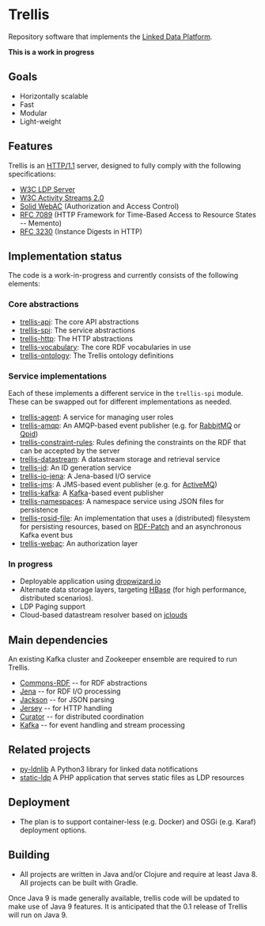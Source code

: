 # Trellis

Repository software that implements the [Linked Data Platform](https://www.w3.org/TR/ldp/).

**This is a work in progress**

## Goals

  * Horizontally scalable
  * Fast
  * Modular
  * Light-weight

## Features

Trellis is an [HTTP/1.1](https://tools.ietf.org/html/rfc7231) server, designed to fully comply with the following specifications:

  * [W3C LDP Server](https://www.w3.org/TR/ldp/)
  * [W3C Activity Streams 2.0](https://www.w3.org/TR/activitystreams-core/)
  * [Solid WebAC](https://github.com/solid/solid-spec#authorization-and-access-control) (Authorization and Access Control)
  * [RFC 7089](https://tools.ietf.org/html/rfc7089) (HTTP Framework for Time-Based Access to Resource States -- Memento)
  * [RFC 3230](https://tools.ietf.org/html/rfc3230) (Instance Digests in HTTP)

## Implementation status

The code is a work-in-progress and currently consists of the following elements:

### Core abstractions

  * [trellis-api](https://github.com/trellis-ldp/trellis-api): The core API abstractions
  * [trellis-spi](https://github.com/trellis-ldp/trellis-spi): The service abstractions
  * [trellis-http](https://github.com/trellis-ldp/trellis-http): The HTTP abstractions
  * [trellis-vocabulary](https://github.com/trellis-ldp/trellis-vocabulary): The core RDF vocabularies in use
  * [trellis-ontology](https://github.com/trellis-ldp/trellis-ontology): The Trellis ontology definitions

### Service implementations

Each of these implements a different service in the `trellis-spi` module. These can be swapped out for different implementations as needed.

  * [trellis-agent](https://github.com/trellis-ldp/trellis-agent): A service for managing user roles
  * [trellis-amqp](https://github.com/trellis-ldp/trellis-amqp): An AMQP-based event publisher (e.g. for [RabbitMQ](https://www.rabbitmq.com) or [Qpid](https://qpid.apache.org))
  * [trellis-constraint-rules](https://github.com/trellis-ldp/trellis-constraint-rules): Rules defining the constraints on the RDF that can be accepted by the server
  * [trellis-datastream](https://github.com/trellis-ldp/trellis-datastream): A datastream storage and retrieval service
  * [trellis-id](https://github.com/trellis-ldp/trellis-id): An ID generation service
  * [trellis-io-jena](https://github.com/trellis-ldp/trellis-io-jena): A Jena-based I/O service
  * [trellis-jms](https://github.com/trellis-ldp/trellis-jms): A JMS-based event publisher (e.g. for [ActiveMQ](https://activemq.apache.org))
  * [trellis-kafka](https://github.com/trellis-ldp/trellis-kafka): A [Kafka](https://kafka.apache.org)-based event publisher
  * [trellis-namespaces](https://github.com/trellis-ldp/trellis-namespaces): A namespace service using JSON files for persistence
  * [trellis-rosid-file](https://github.com/trellis-ldp/trellis-rosid-file): An implementation that uses a (distributed) filesystem for persisting resources, based on [RDF-Patch](https://afs.github.io/rdf-patch/) and an asynchronous Kafka event bus
  * [trellis-webac](https://github.com/trellis-ldp/trellis-webac): An authorization layer

### In progress

 * Deployable application using [dropwizard.io](http://dropwizard.io)
 * Alternate data storage layers, targeting [HBase](https://hbase.apache.org/) (for high performance, distributed scenarios).
 * LDP Paging support
 * Cloud-based datastream resolver based on [jclouds](https://jclouds.apache.org/)

## Main dependencies

An existing Kafka cluster and Zookeeper ensemble are required to run Trellis.

  * [Commons-RDF](https://commons.apache.org/proper/commons-rdf/) -- for RDF abstractions
  * [Jena](https://jena.apache.org/) -- for RDF I/O processing
  * [Jackson](https://github.com/FasterXML/jackson) -- for JSON parsing
  * [Jersey](https://jersey.java.net/) -- for HTTP handling
  * [Curator](https://curator.apache.org/) -- for distributed coordination
  * [Kafka](https://kafka.apache.org/) -- for event handling and stream processing

## Related projects

  * [py-ldnlib](https://github.com/trellis-ldp/py-ldnlib) A Python3 library for linked data notifications
  * [static-ldp](https://github.com/trellis-ldp/static-ldp) A PHP application that serves static files as LDP resources

## Deployment

 * The plan is to support container-less (e.g. Docker) and OSGi (e.g. Karaf) deployment options.

## Building

 * All projects are written in Java and/or Clojure and require at least Java 8. All projects can be built with Gradle.

Once Java 9 is made generally available, trellis code will be updated to make use of Java 9 features. It is anticipated that the 0.1 release of Trellis will run on Java 9.


